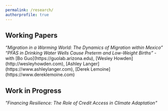 ```yaml
---
permalink: /research/
authorprofile: true
---
```



<h2>Working Papers</h2>
<em>“Migration in a Warming World: The Dynamics of Migration within Mexico”</em>  
  <br /> 
<em>“PFAS in Drinking Water Wells Cause Preterm and Low-Weight Births” </em> - with [Bo Guo](https://guolab.arizona.edu), [Wesley Howden](http://wesleyhowden.com), [Ashley Langer](https://www.ashleylanger.com), [Derek Lemoine](https://www.dereklemoine.com)  


<h2>Work in Progress</h2>
<em>"Financing Resilience: The Role of Credit Access in Climate Adaptation"</em>
